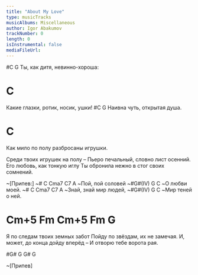 ```yaml
---
title: "About My Love"
type: musicTracks
musicAlbums: Miscellaneous
author: Igor Abakumov
trackNumber: 0
length: 0
isInstrumental: false
mediaFileUrl: 
---
```


#C                          G
Ты, как дитя, невинно-хороша:
#                            C
Какие глазки, ротик, носик, ушки!
#C                        G
Наивна чуть, открытая душа.
#                               C
Как мило по полу разбросаны игрушки.

Среди твоих игрушек на полу –
Пьеро печальный, словно лист осенний.
Его любовь, как тонкую иглу
Ты обронила нежно в стог своих сомнений.

~[Припев:]
~# C    Cma7 C7  A
~Пой, пой  соловей
~#G#(IV) G   C
~О  любви моей.
~#  C    Cma7 C7    A
~Знай, знай мир людей,
~#G#(IV) G     C
~Мир теней о ней.

#   Cm+5  Fm    Cm+5   Fm    G
Я по следам твоих земных забот
Пойду по звёздам, их не замечая.
И, может, до конца дойду вперёд –
И отворю тебе ворота рая.

#G# G G# G

~[Припев]

